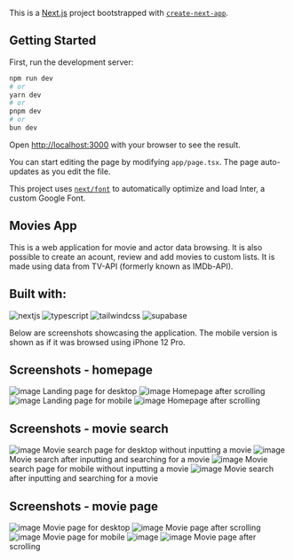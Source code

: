 This is a [Next.js](https://nextjs.org/) project bootstrapped with [`create-next-app`](https://github.com/vercel/next.js/tree/canary/packages/create-next-app).

## Getting Started

First, run the development server:

```bash
npm run dev
# or
yarn dev
# or
pnpm dev
# or
bun dev
```

Open [http://localhost:3000](http://localhost:3000) with your browser to see the result.

You can start editing the page by modifying `app/page.tsx`. The page auto-updates as you edit the file.

This project uses [`next/font`](https://nextjs.org/docs/basic-features/font-optimization) to automatically optimize and load Inter, a custom Google Font.

<!-- Movies App -->

## Movies App

This is a web application for movie and actor data browsing. It is also possible to create an acount, review and add movies to custom lists. It is made using data from TV-API (formerly known as IMDb-API).

<!-- Built with -->

## Built with:

![nextjs][NEXTJS] ![typescript][TYPESCRIPT] ![tailwindcss][TAILWINDCSS] ![supabase][SUPABASE]

<!-- Screenshots -->
Below are screenshots showcasing the application. The mobile version is shown as if it was browsed using iPhone 12 Pro.

<!-- Screenshots - homepage -->
## Screenshots - homepage
![image](https://github.com/dbartoszp/movies-app/assets/72272962/7f048784-9eab-43da-bc1b-89ab0f50bf16)
Landing page for desktop
![image](https://github.com/dbartoszp/movies-app/assets/72272962/2dfe9915-4969-4b5e-995e-0907a9b6d46c)
Homepage after scrolling
![image](https://github.com/dbartoszp/movies-app/assets/72272962/1814b871-18a0-4cb1-84f0-157c93dbfe27)
Landing page for mobile
![image](https://github.com/dbartoszp/movies-app/assets/72272962/146a1d88-c68c-4486-a629-505f3b232bdf)
Homepage after scrolling

<!-- Screenshots - movie search -->
## Screenshots - movie search
![image](https://github.com/dbartoszp/movies-app/assets/72272962/c767b4b3-3e00-4940-8ff9-09d59ace5c4b)
Movie search page for desktop without inputting a movie
![image](https://github.com/dbartoszp/movies-app/assets/72272962/b666ab59-5e96-4e54-90a9-51e16e5b7c4f)
Movie search after inputting and searching for a movie
![image](https://github.com/dbartoszp/movies-app/assets/72272962/bd1f7c33-16fd-461f-b7bb-ac7da0986a7a)
Movie search page for mobile without inputting a movie
![image](https://github.com/dbartoszp/movies-app/assets/72272962/75bff704-13cc-4d06-a6fd-5db0cb53deb4)
Movie search after inputting and searching for a movie

<!-- Screenshots - movie page -->
## Screenshots - movie page

![image](https://github.com/dbartoszp/movies-app/assets/72272962/3201191e-204f-4acb-88ce-c633074e74af)
Movie page for desktop
![image](https://github.com/dbartoszp/movies-app/assets/72272962/62f3d54f-e388-40d1-a0fd-a9e96a38a7f1)
Movie page after scrolling
![image](https://github.com/dbartoszp/movies-app/assets/72272962/58ed1eac-f60e-4d9c-a035-506c0bb62fab)
Movie page for mobile
![image](https://github.com/dbartoszp/movies-app/assets/72272962/3462ad3e-efa6-4c24-ada9-61b2ad683f19)
![image](https://github.com/dbartoszp/movies-app/assets/72272962/645e8255-b99b-4272-bb1e-dbb335dbd3f1)
Movie page after scrolling


<!-- MARKDOWN LINKS & IMAGES -->
<!-- https://www.markdownguide.org/basic-syntax/#reference-style-links -->

[SUPABASE]: https://img.shields.io/badge/Supabase-181818?style=for-the-badge&logo=supabase&logoColor=white
[NEXTJS]: https://img.shields.io/badge/next%20js-000000?style=for-the-badge&logo=nextdotjs&logoColor=white
[TYPESCRIPT]: https://img.shields.io/badge/TypeScript-007ACC?style=for-the-badge&logo=typescript&logoColor=white
[TAILWINDCSS]: https://img.shields.io/badge/Tailwind_CSS-38B2AC?style=for-the-badge&logo=tailwind-css&logoColor=white
